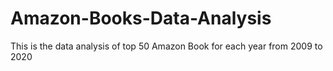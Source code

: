 # Amazon-Books-Data-Analysis
This is the data analysis of top 50 Amazon Book for each year from 2009 to 2020
